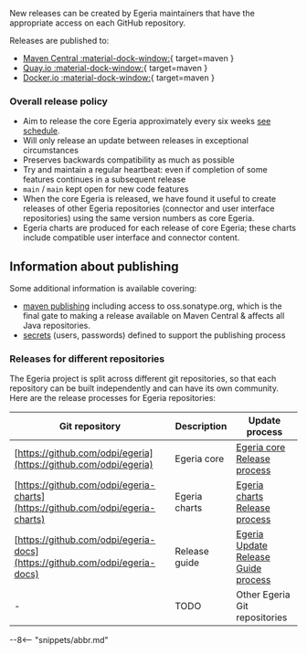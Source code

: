 <!-- SPDX-License-Identifier: CC-BY-4.0 -->
<!-- Copyright Contributors to the Egeria project 2020. -->

New releases can be created by Egeria maintainers that have the appropriate access on each GitHub repository.

Releases are published to:

- [Maven Central :material-dock-window:](https://oss.sonatype.org){ target=maven }
- [Quay.io :material-dock-window:](https://quay.io/odpi){ target=maven }
- [Docker.io :material-dock-window:](https://docker.io/odpi){ target=maven }


### Overall release policy

- Aim to release the core Egeria approximately every six weeks [see schedule](/release-notes/overview#core-egeria-function).
- Will only release an update between releases in exceptional circumstances
- Preserves backwards compatibility as much as possible
- Try and maintain a regular heartbeat: even if completion of some features continues in a subsequent release
- `main` / `main` kept open for new code features
- When the core Egeria is released, we have found it useful to create releases of other Egeria repositories (connector and user interface repositories) using the same version numbers as core Egeria. 
- Egeria charts are produced for each release of core Egeria; these charts include compatible user interface and connector content.    

## Information about publishing

Some additional information is available covering:

- [maven publishing](/guides/contributor/release-process/maven-publish) including access to oss.sonatype.org, which is the final gate to making a release available on Maven Central & affects all Java repositories.
- [secrets](/guides/contributor/release-process/secrets) (users, passwords) defined to support the publishing process

### Releases for different repositories 

The Egeria project is split across different git repositories, so that each repository can be built independently and can have its own community.
Here are the release processes for Egeria repositories:


| Git repository | Description | Update process |
| ----------- | ----------- | -------------- |
| [https://github.com/odpi/egeria](https://github.com/odpi/egeria) | Egeria core | [Egeria core Release process](/guides/contributor/release-process/egeria-core-release)  |
| [https://github.com/odpi/egeria-charts](https://github.com/odpi/egeria-charts)  | Egeria charts | [Egeria charts Release process](/guides/contributor/release-process/egeria-charts-release) |
| [https://github.com/odpi/egeria-docs](https://github.com/odpi/egeria-docs)  | Release guide | [Egeria Update Release Guide process](/guides/contributor/release-process/egeria-charts-release) |
-| TODO | Other Egeria Git repositories | TODO |




--8<-- "snippets/abbr.md"
